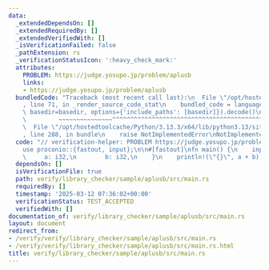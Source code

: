 ```yaml
---
data:
  _extendedDependsOn: []
  _extendedRequiredBy: []
  _extendedVerifiedWith: []
  _isVerificationFailed: false
  _pathExtension: rs
  _verificationStatusIcon: ':heavy_check_mark:'
  attributes:
    PROBLEM: https://judge.yosupo.jp/problem/aplusb
    links:
    - https://judge.yosupo.jp/problem/aplusb
  bundledCode: "Traceback (most recent call last):\n  File \"/opt/hostedtoolcache/Python/3.13.3/x64/lib/python3.13/site-packages/onlinejudge_verify/documentation/build.py\"\
    , line 71, in _render_source_code_stat\n    bundled_code = language.bundle(stat.path,\
    \ basedir=basedir, options={'include_paths': [basedir]}).decode()\n          \
    \         ~~~~~~~~~~~~~~~^^^^^^^^^^^^^^^^^^^^^^^^^^^^^^^^^^^^^^^^^^^^^^^^^^^^^^^^^^^^^^^^^^\n\
    \  File \"/opt/hostedtoolcache/Python/3.13.3/x64/lib/python3.13/site-packages/onlinejudge_verify/languages/rust.py\"\
    , line 288, in bundle\n    raise NotImplementedError\nNotImplementedError\n"
  code: "// verification-helper: PROBLEM https://judge.yosupo.jp/problem/aplusb\n\n\
    use proconio::{fastout, input};\n\n#[fastout]\nfn main() {\n    input! {\n   \
    \     a: i32,\n        b: i32,\n    }\n    println!(\"{}\", a + b);\n}\n"
  dependsOn: []
  isVerificationFile: true
  path: verify/library_checker/sample/aplusb/src/main.rs
  requiredBy: []
  timestamp: '2025-03-12 07:36:02+00:00'
  verificationStatus: TEST_ACCEPTED
  verifiedWith: []
documentation_of: verify/library_checker/sample/aplusb/src/main.rs
layout: document
redirect_from:
- /verify/verify/library_checker/sample/aplusb/src/main.rs
- /verify/verify/library_checker/sample/aplusb/src/main.rs.html
title: verify/library_checker/sample/aplusb/src/main.rs
---
```

